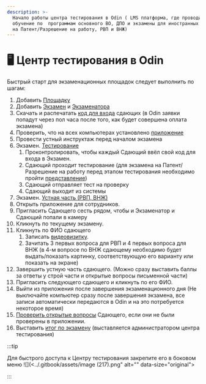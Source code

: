 ```yaml
---
description: >-
  Начало работы центра тестирования в Odin ( LMS платформа, где проводится
  обучение по  программам основного ВО, ДПО и экзамены для иностранных граждан
  на Патент/Разрешение на работу, РВП и ВНЖ)
---
```


# 🖥️ Центр тестирования в Odin

Быстрый старт для экзаменационных площадок следует выполнить по шагам:

1. Добавить [Площадку](dobavit-ploshadki.md)
2. Добавить [Экзамен](dobavit-ekzamen.md) и [Экзаменатора](registraciya-sotrudnikov-v-odin.md#ekzamenator)
3. Скачать и распечатать [код для входа](skachat-kody-dlya-vkhoda-sdayushikh.md) сдающих (в Odin заявки попадут через пол часа после того, как будет совершена оплата экзамена)
4. Проверить, что на всех компьютерах установлено [приложение](prilozhenie.-pismennaya-i-ustnaya-chasti-ekzamena.md)
5. Провести устный инструктаж перед началом экзамена
6. Экзамен. [Тестирование](ekzamen.-provedenie.md#testirovanie)
   1. Проконтролировать, чтобы каждый Сдающий ввёл свой код для входа в Экзамен.
   2. Сдающий проходит тестирование (для экзамена на Патент/Разрешение на работу перед этапом тестирования необходимо пройти [представление](https://informa.gitbook.io/immigraciya/centr-testirovaniya-v-odin/ekzamen.-provedenie#testirovanie))
   3. Сдающий отправляет тест на проверку
   4. Сдающий выходит из системы
7. Экзамен. [Устная часть (РВП, ВНЖ)](ekzamen.-provedenie.md#ustnaya-chat-rvp-vnzh)
8. Открыть приложение для сотрудников.
9. Пригласить Сдающего сесть рядом, чтобы и Экзаменатор и Сдающий попали в камеру
10. Кликнуть по текущему экзамену.
11. Кликнуть по ФИО сдающего
    1. Записать [видеовизитку](../rekomendacii/obrazec-videovizitki-pered-startom-ustnoi-chasti-ekzamena.md).
    2. Зачитать  3 первых вопроса для РВП и 4 первых вопроса для ВНЖ (в 4-м вопросе по ВНЖ сдающему необходимо будет выдать/показать картинку, соответствующую его варианту или показать на экране)
12. Завершить устную часть сдающего. (Можно сразу выставить баллы за ответы у строй части и открытые вопросы письменной части)
13. Пригласить следующего сдающего и кликнуть по его ФИО.
14. Выйти из приложения после завершения экзаменационного дня (Не выключайте компьютер сразу после завершения экзамена, все записи автоматически передаются в Odin и на это потребуется некоторое время)
15. [Проверить открытые вопросы](proverka-otkrytykh-voprosov-v-testirovanii.md) Сдающего, если они не были проверены в приложении.
16. Выставить [итог по экзамену](proverka-itoga-ekzamena.md) (выставляется администратором центра тестирования)

:::tip

Для быстрого доступа к Центру тестирования закрепите его в боковом меню ![](<../.gitbook/assets/image (217).png" alt="" data-size="original">

:::
